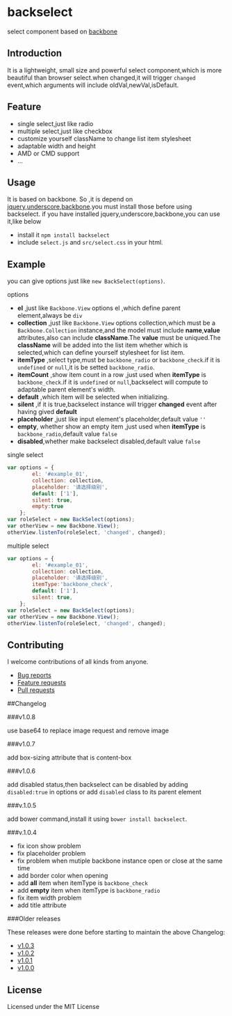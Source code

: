 # backselect
select component based on [backbone](https://github.com/jashkenas/backbone)
## Introduction
It is a lightweight, small size and  powerful select component,which is more beautiful than browser select.when changed,it will trigger `changed` event,which arguments will include oldVal,newVal,isDefault.
## Feature
* single select,just like radio
* multiple select,just like checkbox
* customize yourself className to change list item stylesheet
* adaptable width and height
* AMD or CMD support
* ...

## Usage
It is based on backbone. So ,it is depend on [jquery](https://github.com/jquery/jquery),[underscore](https://github.com/jashkenas/underscore),[backbone](https://github.com/jashkenas/backbone).you must install those before using backselect.
if you have installed jquery,underscore,backbone,you can use it,like below
* install it  `npm install backselect`
* include `select.js` and `src/select.css` in your html.

## Example
you can give options just like `new BackSelect(options)`.

options

* **el** ,just like `Backbone.View` options el ,which define parent element,always be `div`
* **collection** ,just like `Backbone.View` options collection,which must be a `Backbone.Collection` instance,and the model must include **name**,**value** attributes,also can include **className**.The **value** must be uniqued.The **className** will be added into the list item whether which is selected,which can define yourself stylesheet for list item. 
* **itemType** ,select type,must be `backbone_radio` or `backbone_check`.if it is `undefined` or `null`,it is be setted `backbone_radio`.
* **itemCount** ,show item count in a row ,just used  when **itemType** is `backbone_check`.if it is `undefined` or `null`,backselect will compute to adaptable parent element's width.
* **default** ,which item will be selected when initializing.
* **silent** ,if it is true,backselect instance will trigger **changed** event after having gived **default**
* **placeholder** ,just like input element's placeholder,default value `''`
* **empty**, whether show an empty item ,just used when **itemType** is `backbone_radio`,default value `false`
*  **disabled**,whether make backselect disabled,default value `false`

single select

```javascript
var options = {
        el: '#example_01',
        collection: collection,
        placeholder: '请选择级别',
        default: ['1'],
        silent: true,
        empty:true
    };
var roleSelect = new BackSelect(options);
var otherView = new Backbone.View();
otherView.listenTo(roleSelect, 'changed', changed);
```
multiple select

```javascript
var options = {
        el: '#example_01',
        collection: collection,
        placeholder: '请选择级别',
        itemType:'backbone_check',
        default: ['1'],
        silent: true,
    };
var roleSelect = new BackSelect(options);
var otherView = new Backbone.View();
otherView.listenTo(roleSelect, 'changed', changed);
```

## Contributing

I welcome contributions of all kinds from anyone.

* [Bug reports](https://github.com/snayan/backselect/issues) 
* [Feature requests](https://github.com/snayan/backselect/issues)
* [Pull requests](https://github.com/snayan/backselect/pulls)

##Changelog

###v1.0.8

use base64 to replace image request and remove image 

###v1.0.7

add box-sizing attribute that is content-box

###v1.0.6

add disabled status,then backselect can be disabled by adding `disabled:true` in options or add `disabled` class to its parent element

###v.1.0.5

add bower command,install it using `bower install backselect`.

###v.1.0.4

* fix icon show problem
* fix placeholder problem
* fix problem when mutiple backbone instance open or close at the same time 
* add border color when opening 
* add **all** item when itemType is `backbone_check`
* add **empty** item when itemType is `backbone_radio`
* fix item width problem 
* add title attribute 

###Older releases

These releases were done before starting to maintain the above Changelog:

* [v1.0.3](https://github.com/snayan/backselect/tree/v1.0.3)
* [v1.0.2](https://github.com/snayan/backselect/tree/v1.0.2)
* [v1.0.1](https://github.com/snayan/backselect/tree/v1.0.1)
* [v1.0.0](https://github.com/snayan/backselect/tree/v1.0.0)

## License
Licensed under the MIT License
